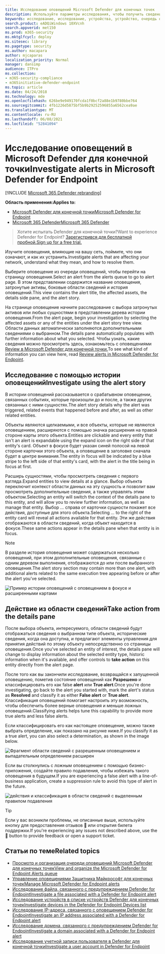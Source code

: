 ```yaml
---
title: Исследование оповещений Microsoft Defender для конечных точек
description: Используйте параметры исследования, чтобы получить сведения о оповещениях, влияющих на вашу сеть, что они означают и как их устранить.
keywords: исследование, исследование, устройства, устройство, очередь оповещений, панель мониторинга, IP-адрес, файл, отправка, отправка, глубокий анализ, хронология, поиск, домен, URL-адрес, IP
search.product: eADQiWindows 10XVcnh
search.appverid: met150
ms.prod: m365-security
ms.mktglfcycl: deploy
ms.sitesec: library
ms.pagetype: security
ms.author: macapara
author: mjcaparas
localization_priority: Normal
manager: dansimp
audience: ITPro
ms.collection:
- m365-security-compliance
- m365initiative-defender-endpoint
ms.topic: article
ms.date: 04/24/2018
ms.technology: mde
ms.openlocfilehash: 626be9e949170fcda1f0bcf2a88e1b9780bbe764
ms.sourcegitcommit: 4fb1226d5875bf5b9b29252596855a6562cea9ae
ms.translationtype: MT
ms.contentlocale: ru-RU
ms.lasthandoff: 06/08/2021
ms.locfileid: "52841094"
---
```

# <a name="investigate-alerts-in-microsoft-defender-for-endpoint"></a><span data-ttu-id="22b2d-104">Исследование оповещений в Microsoft Defender для конечной точки</span><span class="sxs-lookup"><span data-stu-id="22b2d-104">Investigate alerts in Microsoft Defender for Endpoint</span></span>

[!INCLUDE [Microsoft 365 Defender rebranding](../../includes/microsoft-defender.md)]

<span data-ttu-id="22b2d-105">**Область применения:**</span><span class="sxs-lookup"><span data-stu-id="22b2d-105">**Applies to:**</span></span>
- [<span data-ttu-id="22b2d-106">Microsoft Defender для конечной точки</span><span class="sxs-lookup"><span data-stu-id="22b2d-106">Microsoft Defender for Endpoint</span></span>](https://go.microsoft.com/fwlink/p/?linkid=2154037)
- [<span data-ttu-id="22b2d-107">Microsoft 365 Defender</span><span class="sxs-lookup"><span data-stu-id="22b2d-107">Microsoft 365 Defender</span></span>](https://go.microsoft.com/fwlink/?linkid=2118804)

><span data-ttu-id="22b2d-108">Хотите испытать Defender для конечной точки?</span><span class="sxs-lookup"><span data-stu-id="22b2d-108">Want to experience Defender for Endpoint?</span></span> [<span data-ttu-id="22b2d-109">Зарегистрився для бесплатной пробной.</span><span class="sxs-lookup"><span data-stu-id="22b2d-109">Sign up for a free trial.</span></span>](https://www.microsoft.com/microsoft-365/windows/microsoft-defender-atp?ocid=docs-wdatp-investigatealerts-abovefoldlink) 

<span data-ttu-id="22b2d-110">Изучите оповещения, влияющие на вашу сеть, поймите, что они означают, и как их устранить.</span><span class="sxs-lookup"><span data-stu-id="22b2d-110">Investigate alerts that are affecting your network, understand what they mean, and how to resolve them.</span></span>

<span data-ttu-id="22b2d-111">Выберите оповещение из очереди оповещений, чтобы перейти на страницу оповещения.</span><span class="sxs-lookup"><span data-stu-id="22b2d-111">Select an alert from the alerts queue to go to alert page.</span></span> <span data-ttu-id="22b2d-112">В этом представлении содержится название оповещения, затронутые активы, боковые области сведений и история оповещений.</span><span class="sxs-lookup"><span data-stu-id="22b2d-112">This view contains the alert title, the affected assets, the details side pane, and the alert story.</span></span>

<span data-ttu-id="22b2d-113">На странице оповещение начните расследование с выбора затронутых активов или любых сущностями в представлении дерева истории оповещения.</span><span class="sxs-lookup"><span data-stu-id="22b2d-113">From the alert page, begin your investigation by selecting the affected assets or any of the entities under the alert story tree view.</span></span> <span data-ttu-id="22b2d-114">Области данных автоматически заполняются дополнительными сведениями о выбранном.</span><span class="sxs-lookup"><span data-stu-id="22b2d-114">The details pane automatically populates with further information about what you selected.</span></span> <span data-ttu-id="22b2d-115">Чтобы узнать, какие сведения можно просмотреть здесь, ознакомьтесь с оповещениями [Review в Microsoft Defender для конечной точки.](/microsoft-365/security/defender-endpoint/review-alerts)</span><span class="sxs-lookup"><span data-stu-id="22b2d-115">To see what kind of information you can view here, read [Review alerts in Microsoft Defender for Endpoint](/microsoft-365/security/defender-endpoint/review-alerts).</span></span>

## <a name="investigate-using-the-alert-story"></a><span data-ttu-id="22b2d-116">Исследование с помощью истории оповещений</span><span class="sxs-lookup"><span data-stu-id="22b2d-116">Investigate using the alert story</span></span>

<span data-ttu-id="22b2d-117">В истории оповещений рассказывается о срабатывном оповещении, связанных событиях, которые произошли до и после, а также других связанных с ними сущностях.</span><span class="sxs-lookup"><span data-stu-id="22b2d-117">The alert story details why the alert was triggered, related events that happened before and after, as well as other related entities.</span></span>

<span data-ttu-id="22b2d-118">Объекты являются щелкаемыми, и все объекты, которые не являются оповещением, расширяются с помощью значка расширения на правой стороне карты этого объекта.</span><span class="sxs-lookup"><span data-stu-id="22b2d-118">Entities are clickable and every entity that isn't an alert is expandable using the expand icon on the right side of that entity's card.</span></span> <span data-ttu-id="22b2d-119">Объект в фокусе будет указан синей полосой на левой стороне карточки этого объекта, а оповещение в заголовке сначала будет в центре внимания.</span><span class="sxs-lookup"><span data-stu-id="22b2d-119">The entity in focus will be indicated by a blue stripe to the left side of that entity's card, with the alert in the title being in focus at first.</span></span>

<span data-ttu-id="22b2d-120">Расширь сущностями, чтобы просмотреть сведения с первого взгляда.</span><span class="sxs-lookup"><span data-stu-id="22b2d-120">Expand entities to view details at a glance.</span></span> <span data-ttu-id="22b2d-121">Выбор объекта переключит контекст области данных на эту сущность и позволит вам просмотреть дополнительные сведения, а также управлять этим объектом.</span><span class="sxs-lookup"><span data-stu-id="22b2d-121">Selecting an entity will switch the context of the details pane to this entity, and will allow you to review further information, as well as manage that entity.</span></span> <span data-ttu-id="22b2d-122">Выбор *...* справа от карточки сущности покажет все действия, доступные для этого объекта.</span><span class="sxs-lookup"><span data-stu-id="22b2d-122">Selecting *...* to the right of the entity card will reveal all actions available for that entity.</span></span> <span data-ttu-id="22b2d-123">Эти же действия отображаются в области сведений, когда объект находится в фокусе.</span><span class="sxs-lookup"><span data-stu-id="22b2d-123">These same actions appear in the details pane when that entity is in focus.</span></span>

> [!NOTE]
> <span data-ttu-id="22b2d-124">В разделе история оповещения может содержаться несколько оповещений, при этом дополнительные оповещения, связанные с одним деревом выполнения, отображаются до или после выбранного оповещения.</span><span class="sxs-lookup"><span data-stu-id="22b2d-124">The alert story section may contain more than one alert, with additional alerts related to the same execution tree appearing before or after the alert you've selected.</span></span>

![Пример истории оповещений с оповещением в фокусе и расширенными картами](images/alert-story-tree.png)

## <a name="take-action-from-the-details-pane"></a><span data-ttu-id="22b2d-126">Действие из области сведений</span><span class="sxs-lookup"><span data-stu-id="22b2d-126">Take action from the details pane</span></span>

<span data-ttu-id="22b2d-127">После выбора объекта, интересуемого, области сведений будут отображаться сведения о выбранном типе объекта, исторические сведения,  когда она доступна, и предлагают элементы управления для принятия действий по этому объекту непосредственно со страницы оповещения.</span><span class="sxs-lookup"><span data-stu-id="22b2d-127">Once you've selected an entity of interest, the details pane will change to display information about the selected entity type, historic information when it's available, and offer controls to **take action** on this entity directly from the alert page.</span></span>

<span data-ttu-id="22b2d-128">После того как вы закончили исследование, возвращайся к запущенной оповещению, пометив состояние оповещений как **Разрешено** и классифицировать его как false **alert** или **True alert**.</span><span class="sxs-lookup"><span data-stu-id="22b2d-128">Once you're done investigating, go back to the alert you started with, mark the alert's status as **Resolved** and classify it as either **False alert** or **True alert**.</span></span> <span data-ttu-id="22b2d-129">Классификация оповещений помогает настроить эту возможность, чтобы обеспечить более верные оповещения и меньше ложных оповещений.</span><span class="sxs-lookup"><span data-stu-id="22b2d-129">Classifying alerts helps tune this capability to provide more true alerts and less false alerts.</span></span>

<span data-ttu-id="22b2d-130">Если классифицировать его как настоящее оповещение, можно также выбрать определение, как показано на рисунке ниже.</span><span class="sxs-lookup"><span data-stu-id="22b2d-130">If you classify it as a true alert, you can also select a determination, as shown in the image below.</span></span>

![Фрагмент области сведений с разрешенным оповещением и выпадательным определением расширен](images/alert-details-resolved-true.png)

<span data-ttu-id="22b2d-132">Если вы столкнулись с ложным оповещением с помощью бизнес-приложения, создайте правило подавления, чтобы избежать такого оповещения в будущем.</span><span class="sxs-lookup"><span data-stu-id="22b2d-132">If you are experiencing a false alert with a line-of-business application, create a suppression rule to avoid this type of alert in the future.</span></span>

![действия и классификация в области сведений с выделенным правилом подавления](images/alert-false-suppression-rule.png)

> [!TIP]
> <span data-ttu-id="22b2d-134">Если у вас возникли проблемы, не описанные выше, используйте кнопку для предоставления отзывов 🙂 или открытия билета поддержки.</span><span class="sxs-lookup"><span data-stu-id="22b2d-134">If you're experiencing any issues not described above, use the 🙂 button to provide feedback or open a support ticket.</span></span>


## <a name="related-topics"></a><span data-ttu-id="22b2d-135">Статьи по теме</span><span class="sxs-lookup"><span data-stu-id="22b2d-135">Related topics</span></span>
- [<span data-ttu-id="22b2d-136">Просмотр и организация очереди оповещений Microsoft Defender для конечных точек</span><span class="sxs-lookup"><span data-stu-id="22b2d-136">View and organize the Microsoft Defender for Endpoint Alerts queue</span></span>](alerts-queue.md)
- [<span data-ttu-id="22b2d-137">Управление оповещениями Защитника Майкрософт для конечных точек</span><span class="sxs-lookup"><span data-stu-id="22b2d-137">Manage Microsoft Defender for Endpoint alerts</span></span>](manage-alerts.md)
- [<span data-ttu-id="22b2d-138">Исследование файла, связанного с предупреждением Defender for Endpoint</span><span class="sxs-lookup"><span data-stu-id="22b2d-138">Investigate a file associated with a Defender for Endpoint alert</span></span>](investigate-files.md)
- [<span data-ttu-id="22b2d-139">Исследование устройств в списке устройств Defender для конечных точек</span><span class="sxs-lookup"><span data-stu-id="22b2d-139">Investigate devices in the Defender for Endpoint Devices list</span></span>](investigate-machines.md)
- [<span data-ttu-id="22b2d-140">Исследование IP-адреса, связанного с оповещением Defender for Endpoint</span><span class="sxs-lookup"><span data-stu-id="22b2d-140">Investigate an IP address associated with a Defender for Endpoint alert</span></span>](investigate-ip.md)
- [<span data-ttu-id="22b2d-141">Исследование домена, связанного с предупреждением Defender for Endpoint</span><span class="sxs-lookup"><span data-stu-id="22b2d-141">Investigate a domain associated with a Defender for Endpoint alert</span></span>](investigate-domain.md)
- [<span data-ttu-id="22b2d-142">Исследование учетной записи пользователя в Defender для конечной точки</span><span class="sxs-lookup"><span data-stu-id="22b2d-142">Investigate a user account in Defender for Endpoint</span></span>](investigate-user.md)



